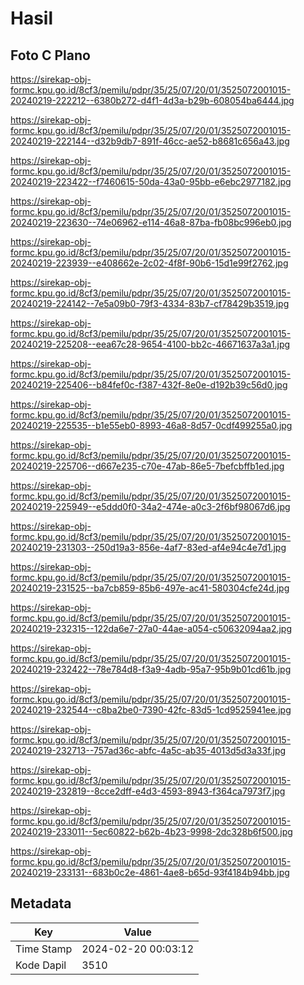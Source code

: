 # Hasil

## Foto C Plano

https://sirekap-obj-formc.kpu.go.id/8cf3/pemilu/pdpr/35/25/07/20/01/3525072001015-20240219-222212--6380b272-d4f1-4d3a-b29b-608054ba6444.jpg

https://sirekap-obj-formc.kpu.go.id/8cf3/pemilu/pdpr/35/25/07/20/01/3525072001015-20240219-222144--d32b9db7-891f-46cc-ae52-b8681c656a43.jpg

https://sirekap-obj-formc.kpu.go.id/8cf3/pemilu/pdpr/35/25/07/20/01/3525072001015-20240219-223422--f7460615-50da-43a0-95bb-e6ebc2977182.jpg

https://sirekap-obj-formc.kpu.go.id/8cf3/pemilu/pdpr/35/25/07/20/01/3525072001015-20240219-223630--74e06962-e114-46a8-87ba-fb08bc996eb0.jpg

https://sirekap-obj-formc.kpu.go.id/8cf3/pemilu/pdpr/35/25/07/20/01/3525072001015-20240219-223939--e408662e-2c02-4f8f-90b6-15d1e99f2762.jpg

https://sirekap-obj-formc.kpu.go.id/8cf3/pemilu/pdpr/35/25/07/20/01/3525072001015-20240219-224142--7e5a09b0-79f3-4334-83b7-cf78429b3519.jpg

https://sirekap-obj-formc.kpu.go.id/8cf3/pemilu/pdpr/35/25/07/20/01/3525072001015-20240219-225208--eea67c28-9654-4100-bb2c-46671637a3a1.jpg

https://sirekap-obj-formc.kpu.go.id/8cf3/pemilu/pdpr/35/25/07/20/01/3525072001015-20240219-225406--b84fef0c-f387-432f-8e0e-d192b39c56d0.jpg

https://sirekap-obj-formc.kpu.go.id/8cf3/pemilu/pdpr/35/25/07/20/01/3525072001015-20240219-225535--b1e55eb0-8993-46a8-8d57-0cdf499255a0.jpg

https://sirekap-obj-formc.kpu.go.id/8cf3/pemilu/pdpr/35/25/07/20/01/3525072001015-20240219-225706--d667e235-c70e-47ab-86e5-7befcbffb1ed.jpg

https://sirekap-obj-formc.kpu.go.id/8cf3/pemilu/pdpr/35/25/07/20/01/3525072001015-20240219-225949--e5ddd0f0-34a2-474e-a0c3-2f6bf98067d6.jpg

https://sirekap-obj-formc.kpu.go.id/8cf3/pemilu/pdpr/35/25/07/20/01/3525072001015-20240219-231303--250d19a3-856e-4af7-83ed-af4e94c4e7d1.jpg

https://sirekap-obj-formc.kpu.go.id/8cf3/pemilu/pdpr/35/25/07/20/01/3525072001015-20240219-231525--ba7cb859-85b6-497e-ac41-580304cfe24d.jpg

https://sirekap-obj-formc.kpu.go.id/8cf3/pemilu/pdpr/35/25/07/20/01/3525072001015-20240219-232315--122da6e7-27a0-44ae-a054-c50632094aa2.jpg

https://sirekap-obj-formc.kpu.go.id/8cf3/pemilu/pdpr/35/25/07/20/01/3525072001015-20240219-232422--78e784d8-f3a9-4adb-95a7-95b9b01cd61b.jpg

https://sirekap-obj-formc.kpu.go.id/8cf3/pemilu/pdpr/35/25/07/20/01/3525072001015-20240219-232544--c8ba2be0-7390-42fc-83d5-1cd9525941ee.jpg

https://sirekap-obj-formc.kpu.go.id/8cf3/pemilu/pdpr/35/25/07/20/01/3525072001015-20240219-232713--757ad36c-abfc-4a5c-ab35-4013d5d3a33f.jpg

https://sirekap-obj-formc.kpu.go.id/8cf3/pemilu/pdpr/35/25/07/20/01/3525072001015-20240219-232819--8cce2dff-e4d3-4593-8943-f364ca7973f7.jpg

https://sirekap-obj-formc.kpu.go.id/8cf3/pemilu/pdpr/35/25/07/20/01/3525072001015-20240219-233011--5ec60822-b62b-4b23-9998-2dc328b6f500.jpg

https://sirekap-obj-formc.kpu.go.id/8cf3/pemilu/pdpr/35/25/07/20/01/3525072001015-20240219-233131--683b0c2e-4861-4ae8-b65d-93f4184b94bb.jpg


## Metadata

| Key        | Value               |
| ---------- | ------------------- |
| Time Stamp | 2024-02-20 00:03:12 |
| Kode Dapil | 3510                |



